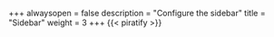 +++
alwaysopen = false
description = "Configure the sidebar"
title = "Sidebar"
weight = 3
+++
{{< piratify >}}